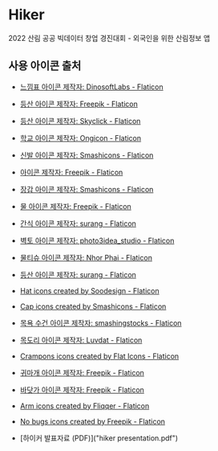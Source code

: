 # Hiker

2022 산림 공공 빅데이터 창업 경진대회 - 외국인을 위한 산림정보  앱

## 사용 아이콘 출처

- <a href="https://www.flaticon.com/kr/free-icons/" title="느낌표 아이콘">느낌표 아이콘  제작자: DinosoftLabs - Flaticon</a>
- <a href="https://www.flaticon.com/kr/free-icons/" title="등산 아이콘">등산 아이콘  제작자: Freepik - Flaticon</a>
- <a href="https://www.flaticon.com/kr/free-icons/" title="등산 아이콘">등산 아이콘  제작자: Skyclick - Flaticon</a>
- <a href="https://www.flaticon.com/kr/free-icons/" title="학교 아이콘">학교 아이콘  제작자: Ongicon - Flaticon</a>
- <a href="https://www.flaticon.com/kr/free-icons/" title="신발 아이콘">신발 아이콘  제작자: Smashicons - Flaticon</a>
- <a href="https://www.flaticon.com/kr/free-icons/" title=" 아이콘"> 아이콘  제작자: Freepik - Flaticon</a>
- <a href="https://www.flaticon.com/kr/free-icons/" title="장갑 아이콘">장갑 아이콘  제작자: Smashicons - Flaticon</a>
- <a href="https://www.flaticon.com/kr/free-icons/" title="물 아이콘">물 아이콘  제작자: Freepik - Flaticon</a>
- <a href="https://www.flaticon.com/kr/free-icons/" title="간식 아이콘">간식 아이콘  제작자: surang - Flaticon</a>
- <a href="https://www.flaticon.com/kr/free-icons/" title="벽토 아이콘">벽토 아이콘  제작자: photo3idea_studio - Flaticon</a>
- <a href="https://www.flaticon.com/kr/free-icons/" title="물티슈 아이콘">물티슈 아이콘  제작자: Nhor Phai - Flaticon</a>
- <a href="https://www.flaticon.com/kr/free-icons/" title="등산 아이콘">등산 아이콘  제작자: surang - Flaticon</a>
- <a href="https://www.flaticon.com/free-icons/hat" title="hat icons">Hat icons created by Soodesign - Flaticon</a>
- <a href="https://www.flaticon.com/free-icons/cap" title="cap icons">Cap icons created by Smashicons - Flaticon</a>
- <a href="https://www.flaticon.com/kr/free-icons/-" title="목욕 수건 아이콘">목욕 수건 아이콘  제작자: smashingstocks - Flaticon</a>
- <a href="https://www.flaticon.com/kr/free-icons/" title="목도리 아이콘">목도리 아이콘  제작자: Luvdat - Flaticon</a>
- <a href="https://www.flaticon.com/free-icons/crampons" title="crampons icons">Crampons icons created by Flat Icons - Flaticon</a>
- <a href="https://www.flaticon.com/kr/free-icons/" title="귀마개 아이콘">귀마개 아이콘  제작자: Freepik - Flaticon</a>
- <a href="https://www.flaticon.com/kr/free-icons/" title="바닷가 아이콘">바닷가 아이콘  제작자: Freepik - Flaticon</a>
- <a href="https://www.flaticon.com/free-icons/arm" title="arm icons">Arm icons created by Fliqqer - Flaticon</a>
- <a href="https://www.flaticon.com/free-icons/no-bugs" title="no bugs icons">No bugs icons created by Freepik - Flaticon</a>

- [하이커 발표자료 (PDF)]("hiker presentation.pdf")
